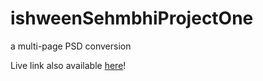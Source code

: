 # ishweenSehmbhiProjectOne
a multi-page PSD conversion

Live link also available [here](https://pedantic-bohr-2a4f9a.netlify.app/)!
